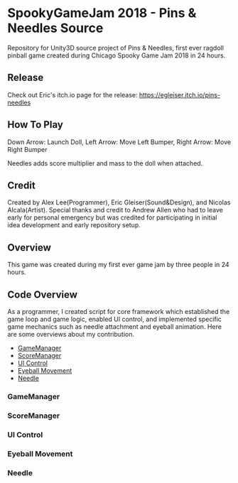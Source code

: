 # SpookyGameJam 2018 - Pins & Needles Source
Repository for Unity3D source project of Pins & Needles, first ever ragdoll pinball game created during Chicago Spooky Game Jam 2018 in 24 hours.

## Release
Check out Eric's itch.io page for the release: https://egleiser.itch.io/pins-needles

## How To Play
  Down Arrow: Launch Doll,
  Left Arrow: Move Left Bumper,
  Right Arrow: Move Right Bumper

Needles adds score multiplier and mass to the doll when attached.

## Credit
Created by Alex Lee(Programmer), Eric Gleiser(Sound&Design), and Nicolas Alcala(Artist).
Special thanks and credit to Andrew Allen who had to leave early for personal emergency but was credited for participating in initial idea development and early repository setup.

## Overview
This game was created during my first ever game jam by three people in 24 hours.

## Code Overview
As a programmer, I created script for core framework which established the game loop and game logic, enabled UI control, and implemented specific game mechanics such as needle attachment and eyeball animation. Here are some overviews about my contribution.

  * [GameManager](#gamemanager)
  * [ScoreManager](#scoremanager)
  * [UI Control](#ui-control)
  * [Eyeball Movement](eyeball-movement)
  * [Needle](needle)
  
### GameManager


### ScoreManager


### UI Control


### Eyeball Movement


### Needle

